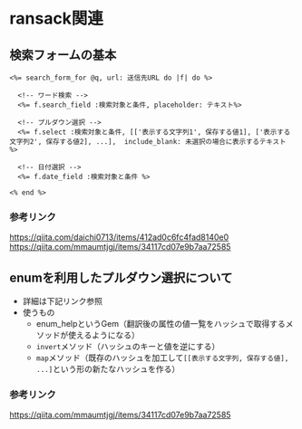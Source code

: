 # ransack関連

## 検索フォームの基本
```erb
<%= search_form_for @q, url: 送信先URL do |f| do %>
  
  <!-- ワード検索 -->
  <%= f.search_field :検索対象と条件, placeholder: テキスト%>

  <!-- プルダウン選択 -->
  <%= f.select :検索対象と条件, [['表示する文字列1', 保存する値1], ['表示する文字列2', 保存する値2], ...],  include_blank: 未選択の場合に表示するテキスト %>

  <!-- 日付選択 -->
  <%= f.date_field :検索対象と条件 %>

<% end %>
```
### 参考リンク
  <https://qiita.com/daichi0713/items/412ad0c6fc4fad8140e0>
  <https://qiita.com/mmaumtjgj/items/34117cd07e9b7aa72585>

## enumを利用したプルダウン選択について
- 詳細は下記リンク参照
- 使うもの
  - enum_helpというGem（翻訳後の属性の値一覧をハッシュで取得するメソッドが使えるようになる）
  - `invert`メソッド（ハッシュのキーと値を逆にする）
  - `map`メソッド（既存のハッシュを加工して`[[表示する文字列, 保存する値], ...]`という形の新たなハッシュを作る）
### 参考リンク
  <https://qiita.com/mmaumtjgj/items/34117cd07e9b7aa72585>
